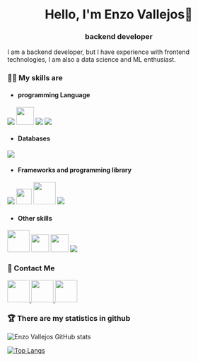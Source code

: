 <h1 align="center">Hello, I'm Enzo Vallejos👋</h1>
<h3 align="center">backend developer</h3>

I am a backend developer, but I have experience with frontend technologies, I am also a data science and ML enthusiast.

### 👨‍💻 My skills are
- <h4>programming Language</h4>

<a><img src="https://img.icons8.com/color/48/000000/javascript.png"/></a>
<a><img height=40px src="https://upload.wikimedia.org/wikipedia/commons/thumb/c/c3/Python-logo-notext.svg/768px-Python-logo-notext.svg.png"/></a>
<a><img src="https://img.icons8.com/color/48/000000/html-5.png"/></a>
<a><img src="https://img.icons8.com/color/48/000000/css3.png"/></a>

- <h4>Databases</h4>

<a><img src="https://img.icons8.com/color/48/000000/mongodb.png"/></a>

- <h4>Frameworks and programming library</h4>

<a><img src="https://img.icons8.com/color/48/000000/nodejs.png"/></a>
<a><img height= 35px src="https://upload.wikimedia.org/wikipedia/commons/thumb/9/95/Vue.js_Logo_2.svg/1184px-Vue.js_Logo_2.svg.png"/></a>
<a><img height=50px src="https://www.vectorlogo.zone/logos/djangoproject/djangoproject-ar21.svg"></a> 
<a><img src="https://img.icons8.com/color/48/000000/bootstrap.png"/></a>

- <h4>Other skills</h4>

<a><img height=50px src="https://github.githubassets.com/images/modules/logos_page/GitHub-Mark.png"/></a>
<a><img height=40px src="https://upload.wikimedia.org/wikipedia/commons/thumb/1/18/GitLab_Logo.svg/1200px-GitLab_Logo.svg.png"/></a>
<a><img height=40px src="https://git-scm.com/images/logos/downloads/Git-Icon-1788C.png"/></a>
<a><img src="https://img.icons8.com/color/48/000000/docker.png"/></a>

### 🤝 Contact Me

<a href="https://www.linkedin.com/in/enzo-nahuel-vallejos-b2a147200/">
  <img height=50px src="https://www.flaticon.es/svg/static/icons/svg/124/124011.svg"/>
</a>
<a href="https://twitter.com/EnzoN_vallejos">
  <img height=50px src="https://www.flaticon.es/svg/static/icons/svg/124/124021.svg"/>
</a>
<a href="mailto:EnzoNahuelVallejos@gmail.com">
  <img height=50px src="https://image.flaticon.com/icons/png/512/281/281769.png"/>
</a>

### 🏆 There are my statistics in github

![Enzo Vallejos GitHub stats](https://github-readme-stats.vercel.app/api?username=EnzoVallejos&&show_icons=true)

[![Top Langs](https://github-readme-stats.vercel.app/api/top-langs/?username=EnzoVallejos&layout=compact)](https://github.com/EnzoVallejos/github-readme-stats)
